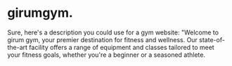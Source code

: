 # girumgym.
Sure, here's a description you could use for a gym website:  "Welcome to girum gym, your premier destination for fitness and wellness. Our state-of-the-art facility offers a range of equipment and classes tailored to meet your fitness goals, whether you're a beginner or a seasoned athlete. 
